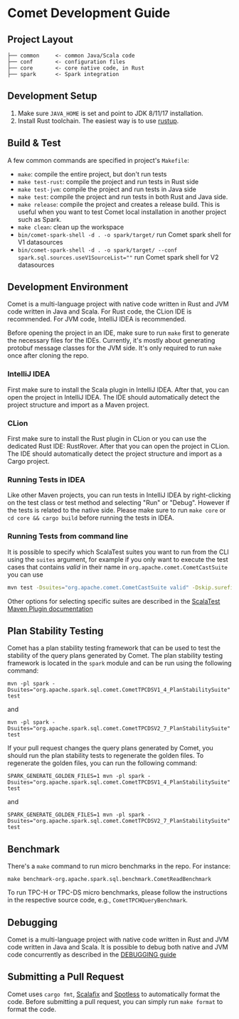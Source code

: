 <!--
Licensed to the Apache Software Foundation (ASF) under one
or more contributor license agreements.  See the NOTICE file
distributed with this work for additional information
regarding copyright ownership.  The ASF licenses this file
to you under the Apache License, Version 2.0 (the
"License"); you may not use this file except in compliance
with the License.  You may obtain a copy of the License at

  http://www.apache.org/licenses/LICENSE-2.0

Unless required by applicable law or agreed to in writing,
software distributed under the License is distributed on an
"AS IS" BASIS, WITHOUT WARRANTIES OR CONDITIONS OF ANY
KIND, either express or implied.  See the License for the
specific language governing permissions and limitations
under the License.
-->

# Comet Development Guide

## Project Layout

```
├── common     <- common Java/Scala code
├── conf       <- configuration files
├── core       <- core native code, in Rust
├── spark      <- Spark integration
```

## Development Setup

1. Make sure `JAVA_HOME` is set and point to JDK 8/11/17 installation.
2. Install Rust toolchain. The easiest way is to use
   [rustup](https://rustup.rs).

## Build & Test

A few common commands are specified in project's `Makefile`:

- `make`: compile the entire project, but don't run tests
- `make test-rust`: compile the project and run tests in Rust side
- `make test-jvm`: compile the project and run tests in Java side
- `make test`: compile the project and run tests in both Rust and Java
  side.
- `make release`: compile the project and creates a release build. This
  is useful when you want to test Comet local installation in another project
  such as Spark.
- `make clean`: clean up the workspace
- `bin/comet-spark-shell -d . -o spark/target/` run Comet spark shell for V1 datasources
- `bin/comet-spark-shell -d . -o spark/target/ --conf spark.sql.sources.useV1SourceList=""` run Comet spark shell for V2 datasources

## Development Environment

Comet is a multi-language project with native code written in Rust and JVM code written in Java and Scala.
For Rust code, the CLion IDE is recommended. For JVM code, IntelliJ IDEA is recommended.

Before opening the project in an IDE, make sure to run `make` first to generate the necessary files for the IDEs. Currently, it's mostly about
generating protobuf message classes for the JVM side. It's only required to run `make` once after cloning the repo.

### IntelliJ IDEA

First make sure to install the Scala plugin in IntelliJ IDEA.
After that, you can open the project in IntelliJ IDEA. The IDE should automatically detect the project structure and import as a Maven project.

### CLion

First make sure to install the Rust plugin in CLion or you can use the dedicated Rust IDE: RustRover.
After that you can open the project in CLion. The IDE should automatically detect the project structure and import as a Cargo project.

### Running Tests in IDEA

Like other Maven projects, you can run tests in IntelliJ IDEA by right-clicking on the test class or test method and selecting "Run" or "Debug".
However if the tests is related to the native side. Please make sure to run `make core` or `cd core && cargo build` before running the tests in IDEA.

### Running Tests from command line

It is possible to specify which ScalaTest suites you want to run from the CLI using the `suites`
argument, for example if you only want to execute the test cases that contains *valid*
in their name in `org.apache.comet.CometCastSuite` you can use

```sh
mvn test -Dsuites="org.apache.comet.CometCastSuite valid" -Dskip.surefire.tests=true
```

Other options for selecting specific suites are described in the [ScalaTest Maven Plugin documentation](https://www.scalatest.org/user_guide/using_the_scalatest_maven_plugin)

## Plan Stability Testing

Comet has a plan stability testing framework that can be used to test the stability of the query plans generated by Comet.
The plan stability testing framework is located in the `spark` module and can be run using the following command:

```
mvn -pl spark -Dsuites="org.apache.spark.sql.comet.CometTPCDSV1_4_PlanStabilitySuite" test
```

and
```
mvn -pl spark -Dsuites="org.apache.spark.sql.comet.CometTPCDSV2_7_PlanStabilitySuite" test
```

If your pull request changes the query plans generated by Comet, you should run the plan stability tests to regenerate the golden files.
To regenerate the golden files, you can run the following command:

```
SPARK_GENERATE_GOLDEN_FILES=1 mvn -pl spark -Dsuites="org.apache.spark.sql.comet.CometTPCDSV1_4_PlanStabilitySuite" test
```

and
```
SPARK_GENERATE_GOLDEN_FILES=1 mvn -pl spark -Dsuites="org.apache.spark.sql.comet.CometTPCDSV2_7_PlanStabilitySuite" test
```

## Benchmark

There's a `make` command to run micro benchmarks in the repo. For
instance:

```
make benchmark-org.apache.spark.sql.benchmark.CometReadBenchmark
```

To run TPC-H or TPC-DS micro benchmarks, please follow the instructions
in the respective source code, e.g., `CometTPCHQueryBenchmark`.

## Debugging

Comet is a multi-language project with native code written in Rust and JVM code written in Java and Scala.
It is possible to debug both native and JVM code concurrently as described in the [DEBUGGING guide](debugging)

## Submitting a Pull Request

Comet uses `cargo fmt`, [Scalafix](https://github.com/scalacenter/scalafix) and [Spotless](https://github.com/diffplug/spotless/tree/main/plugin-maven) to
automatically format the code. Before submitting a pull request, you can simply run `make format` to format the code.
